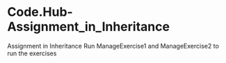 # Code.Hub-Assignment_in_Inheritance
Assignment in Inheritance
Run ManageExercise1 and ManageExercise2 to run the exercises
